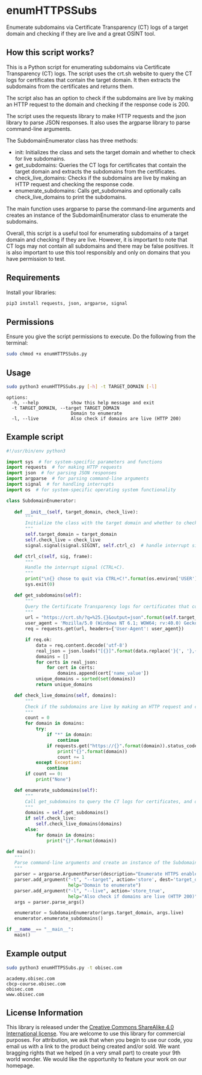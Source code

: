 # enumHTTPSSubs
Enumerate subdomains via Certificate Transparency (CT) logs of a target domain and checking if they are live and a great OSINT tool.

## How this script works?

This is a Python script for enumerating subdomains via Certificate Transparency (CT) logs. The script uses the crt.sh website to query the CT logs for certificates that contain the target domain. It then extracts the subdomains from the certificates and returns them.

The script also has an option to check if the subdomains are live by making an HTTP request to the domain and checking if the response code is 200.

The script uses the requests library to make HTTP requests and the json library to parse JSON responses. It also uses the argparse library to parse command-line arguments.

The SubdomainEnumerator class has three methods:

- init: Initializes the class and sets the target domain and whether to check for live subdomains.
- get_subdomains: Queries the CT logs for certificates that contain the target domain and extracts the subdomains from the certificates.
- check_live_domains: Checks if the subdomains are live by making an HTTP request and checking the response code.
- enumerate_subdomains: Calls get_subdomains and optionally calls check_live_domains to print the subdomains.

The main function uses argparse to parse the command-line arguments and creates an instance of the SubdomainEnumerator class to enumerate the subdomains.

Overall, this script is a useful tool for enumerating subdomains of a target domain and checking if they are live. However, it is important to note that CT logs may not contain all subdomains and there may be false positives. It is also important to use this tool responsibly and only on domains that you have permission to test.

## Requirements

Install your libraries:
```bash
pip3 install requests, json, argparse, signal
```

## Permissions

Ensure you give the script permissions to execute. Do the following from the terminal:
```bash
sudo chmod +x enumHTTPSSubs.py
```

## Usage
```bash
sudo python3 enumHTTPSSubs.py [-h] -t TARGET_DOMAIN [-l]
```
```
options:
  -h, --help            show this help message and exit
  -t TARGET_DOMAIN, --target TARGET_DOMAIN
                        Domain to enumerate
  -l, --live            Also check if domains are live (HTTP 200)
  ```
 
 ## Example script
 ```python
 #!/usr/bin/env python3

import sys  # for system-specific parameters and functions
import requests  # for making HTTP requests
import json  # for parsing JSON responses
import argparse  # for parsing command-line arguments
import signal  # for handling interrupts
import os  # for system-specific operating system functionality

class SubdomainEnumerator:
    
    def __init__(self, target_domain, check_live):
        """
        Initialize the class with the target domain and whether to check for live subdomains.
        """
        self.target_domain = target_domain
        self.check_live = check_live
        signal.signal(signal.SIGINT, self.ctrl_c)  # handle interrupt signal

    def ctrl_c(self, sig, frame):
        """
        Handle the interrupt signal (CTRL+C).
        """
        print("\n{} chose to quit via CTRL+C!".format(os.environ['USER']))
        sys.exit(0)

    def get_subdomains(self):
        """
        Query the Certificate Transparency logs for certificates that contain the target domain and extract the subdomains from the certificates.
        """
        url = "https://crt.sh/?q=%25.{}&output=json".format(self.target_domain)
        user_agent = 'Mozilla/5.0 (Windows NT 6.1; WOW64; rv:40.0) Gecko/20100101 Firefox/40.1'
        req = requests.get(url, headers={'User-Agent': user_agent})

        if req.ok:
            data = req.content.decode('utf-8')
            real_json = json.loads("[{}]".format(data.replace('}{', '},{')))
            domains = []
            for certs in real_json:
                for cert in certs:
                    domains.append(cert['name_value'])
            unique_domains = sorted(set(domains))
            return unique_domains

    def check_live_domains(self, domains):
        """
        Check if the subdomains are live by making an HTTP request and checking the response code.
        """
        count = 0
        for domain in domains:
            try:
                if "*" in domain:
                    continue
                if requests.get("https://{}".format(domain)).status_code == 200:
                    print("{}".format(domain))
                    count += 1
            except Exception:
                continue
        if count == 0:
            print("None")

    def enumerate_subdomains(self):
        """
        Call get_subdomains to query the CT logs for certificates, and optionally call check_live_domains to check if the subdomains are live.
        """
        domains = self.get_subdomains()
        if self.check_live:
            self.check_live_domains(domains)
        else:
            for domain in domains:
                print("{}".format(domain))

def main():
    """
    Parse command-line arguments and create an instance of the SubdomainEnumerator class to enumerate the subdomains.
    """
    parser = argparse.ArgumentParser(description="Enumerate HTTPS enabled subdomains via Certificate Transparency")
    parser.add_argument("-t", "--target", action='store', dest='target_domain', required=True,  
                        help="Domain to enumerate")
    parser.add_argument("-l", "--live", action='store_true',  
                        help="Also check if domains are live (HTTP 200)")
    args = parser.parse_args()

    enumerator = SubdomainEnumerator(args.target_domain, args.live)
    enumerator.enumerate_subdomains()

if __name__== "__main__":
    main()
 ```

## Example output
```bash
sudo python3 enumHTTPSSubs.py -t obisec.com  
```
```
academy.obisec.com
cbcp-course.obisec.com
obisec.com
www.obisec.com
```

## License Information

This library is released under the [Creative Commons ShareAlike 4.0 International license](https://creativecommons.org/licenses/by-sa/4.0/). You are welcome to use this library for commercial purposes. For attribution, we ask that when you begin to use our code, you email us with a link to the product being created and/or sold. We want bragging rights that we helped (in a very small part) to create your 9th world wonder. We would like the opportunity to feature your work on our homepage.
